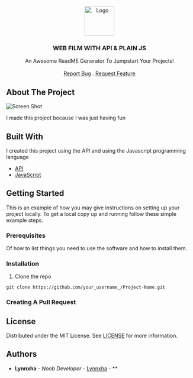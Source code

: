 <br/>
<p align="center">
  <a href="https://github.com/Lynnxha">
    <img src="https://raw.githubusercontent.com/ShaanCoding/ReadME-Generator/main/images/logo.png" alt="Logo" width="80" height="80">
  </a>

  <h3 align="center">WEB FILM WITH API & PLAIN JS</h3>

  <p align="center">
    An Awesome ReadME Generator To Jumpstart Your Projects!
    <br/>
    <br/>
    <a href="https://github.com/Lynnxha/Web-Film/issues">Report Bug</a>
    .
    <a href="https://github.com/Lynnxha/Web-Film/issue">Request Feature</a>
  </p>
</p>



## About The Project

![Screen Shot](https://telegra.ph/file/c2efaa73415a35d482349.png)

I made this project because I was just having fun

## Built With

I created this project using the API and using the Javascript programming language

* [API](https://en.wikipedia.org/wiki/API)
* [JavaScript](https://www.javascript.com/)

## Getting Started

This is an example of how you may give instructions on setting up your project locally.
To get a local copy up and running follow these simple example steps.

### Prerequisites

Of how to list things you need to use the software and how to install them.


### Installation

1. Clone the repo

```
git clone https://github.com/your_username_/Project-Name.git
```

### Creating A Pull Request



## License

Distributed under the MIT License. See [LICENSE](https://github.com///blob/main/LICENSE.md) for more information.

## Authors

* **Lynnxha** - *Noob Developer* - [Lynnxha](https://github.com/Lynnxha) - **
